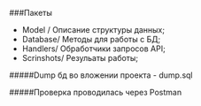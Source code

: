 ###Пакеты

- Model / Описание структуры данных;
- Database/ Методы для работы с БД;
- Handlers/ Обработчики запросов API;
- Scrinshots/ Резульаты работы;

#####Dump бд во вложении проекта - dump.sql

#####Проверка проводилась через Postman
